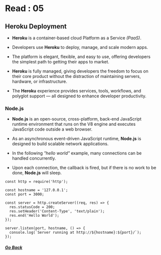 # Read : 05

## Heroku Deployment

- **Heroku** is a container-based cloud Platform as a Service *(PaaS)*.  
  
- Developers use **Heroku** to deploy, manage, and scale modern apps. 
   
- The platform is elegant, flexible, and easy to use, offering developers the simplest path to getting their apps to market.  
  
- **Heroku** is fully managed, giving developers the freedom to focus on their core product without the distraction of maintaining servers, hardware, or infrastructure.  
  
- The **Heroku** experience provides services, tools, workflows, and polyglot support — all designed to enhance developer productivity.  
  
### Node.js

- **Node.js** is an open-source, cross-platform, back-end JavaScript runtime environment that runs on the V8 engine and executes JavaScript code outside a web browser.

- As an asynchronous event-driven JavaScript runtime, **Node.js** is designed to build scalable network applications.

- In the following *"hello world"* example, many connections can be handled concurrently.

- Upon each connection, the callback is fired, but if there is no work to be done, **Node.js** will sleep.

```
const http = require('http');

const hostname = '127.0.0.1';
const port = 3000;

const server = http.createServer((req, res) => {
  res.statusCode = 200;
  res.setHeader('Content-Type', 'text/plain');
  res.end('Hello World');
});

server.listen(port, hostname, () => {
  console.log(`Server running at http://${hostname}:${port}/`);
});
```

##### [Go Back](code_301_reading_notes.md)